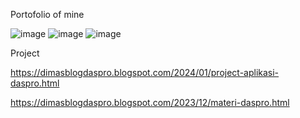 Portofolio of mine

![image](https://github.com/user-attachments/assets/5dc58fca-3461-40e0-9986-5e1a4fc6c9f3)
![image](https://github.com/user-attachments/assets/41980ef3-2213-4498-bca8-ceb085be8a17)
![image](https://github.com/user-attachments/assets/55c8cb2b-2359-4394-9ecc-e86f3c3277cf)


Project

https://dimasblogdaspro.blogspot.com/2024/01/project-aplikasi-daspro.html

https://dimasblogdaspro.blogspot.com/2023/12/materi-daspro.html
